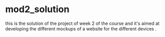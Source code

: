 # mod2_solution
this is the solution of the project of week 2 of the course and it's aimed at developing the different mockups of a website for the different
devices .

